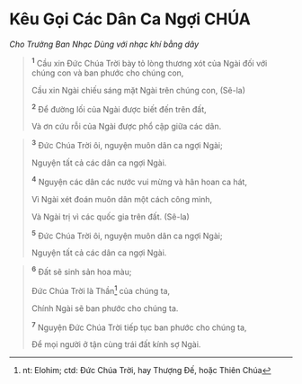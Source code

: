 # Kêu Gọi Các Dân Ca Ngợi CHÚA
*Cho Trưởng Ban Nhạc Dùng với nhạc khí bằng dây*

> <sup><b>1</b></sup> Cầu xin Ðức Chúa Trời bày tỏ lòng thương xót của Ngài đối với chúng con và ban phước cho chúng con,
> 
> Cầu xin Ngài chiếu sáng mặt Ngài trên chúng con, (Sê-la)
> 
> <sup><b>2</b></sup> Ðể đường lối của Ngài được biết đến trên đất,
> 
> Và ơn cứu rỗi của Ngài được phổ cập giữa các dân.
>


> <sup><b>3</b></sup> Ðức Chúa Trời ôi, nguyện muôn dân ca ngợi Ngài;
> 
> Nguyện tất cả các dân ca ngợi Ngài.
> 
> <sup><b>4</b></sup> Nguyện các dân các nước vui mừng và hân hoan ca hát,
> 
> Vì Ngài xét đoán muôn dân một cách công minh,
> 
> Và Ngài trị vì các quốc gia trên đất. (Sê-la)
> 
> <sup><b>5</b></sup> Ðức Chúa Trời ôi, nguyện muôn dân ca ngợi Ngài;
> 
> Nguyện tất cả các dân ca ngợi Ngài.
>


> <sup><b>6</b></sup> Ðất sẽ sinh sản hoa màu;
> 
> Ðức Chúa Trời là Thần[^1] của chúng ta,
> 
> Chính Ngài sẽ ban phước cho chúng ta.
> 
> <sup><b>7</b></sup> Nguyện Ðức Chúa Trời tiếp tục ban phước cho chúng ta,
> 
> Ðể mọi người ở tận cùng trái đất kính sợ Ngài.
>

[^1]: nt: Elohim; ctd: Ðức Chúa Trời, hay Thượng Ðế, hoặc Thiên Chúa
